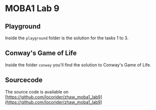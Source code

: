 # MOBA1 Lab 9

## Playground
Inside the `playground` folder is the solution for the tasks 1 to 3.

## Conway's Game of Life
Inside the folder `conway` you'll find the solution to Conway's Game of Life.

## Sourcecode
The source code is available on [https://github.com/locorider/zhaw_moba1_lab9](https://github.com/locorider/zhaw_moba1_lab9)

